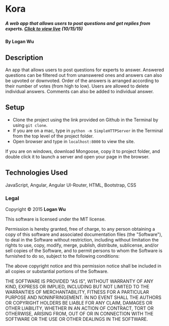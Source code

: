 # Kora

##### A web app that allows users to post questions and get replies from experts. [Click to view live](http://loganwuu.github.io/kora/) (10/15/15)

#### By Logan Wu

## Description
An app that allows users to post questions for experts to answer. Answered questions can be filtered out from unanswered ones and answers can also be upvoted or downvoted. Order of the answers is arranged according to their number of votes (from high to low). Users are allowed to delete individual answers. Comments can also be added to individual answer.

## Setup

* Clone the project using the link provided on Github in the Terminal by using ```git clone```.
* If you are on a mac, type in ```python -m SimpleHTTPServer``` in the Terminal from the top level of the project folder.
* Open browser and type in ```localhost:8000``` to view the site.

If you are on windows, download Mongoose, copy it to project folder, and double click it to launch a server and open your page in the browser.

## Technologies Used

JavaScript, Angular, Angular UI-Router, HTML, Bootstrap, CSS

### Legal

Copyright &#169; 2015 **Logan Wu**

This software is licensed under the MIT license.

Permission is hereby granted, free of charge, to any person obtaining a copy
of this software and associated documentation files (the "Software"), to deal
in the Software without restriction, including without limitation the rights
to use, copy, modify, merge, publish, distribute, sublicense, and/or sell
copies of the Software, and to permit persons to whom the Software is
furnished to do so, subject to the following conditions:

The above copyright notice and this permission notice shall be included in
all copies or substantial portions of the Software.

THE SOFTWARE IS PROVIDED "AS IS", WITHOUT WARRANTY OF ANY KIND, EXPRESS OR
IMPLIED, INCLUDING BUT NOT LIMITED TO THE WARRANTIES OF MERCHANTABILITY,
FITNESS FOR A PARTICULAR PURPOSE AND NONINFRINGEMENT. IN NO EVENT SHALL THE
AUTHORS OR COPYRIGHT HOLDERS BE LIABLE FOR ANY CLAIM, DAMAGES OR OTHER
LIABILITY, WHETHER IN AN ACTION OF CONTRACT, TORT OR OTHERWISE, ARISING FROM,
OUT OF OR IN CONNECTION WITH THE SOFTWARE OR THE USE OR OTHER DEALINGS IN
THE SOFTWARE.
